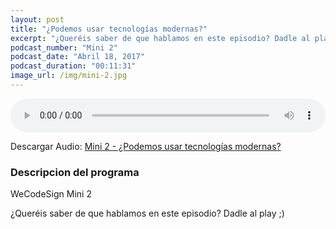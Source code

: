 ```yaml
---
layout: post
title: "¿Podemos usar tecnologías modernas?"
excerpt: "¿Queréis saber de que hablamos en este episodio? Dadle al play ;)"
podcast_number: "Mini 2"
podcast_date: "Abril 18, 2017"
podcast_duration: "00:11:31"
image_url: /img/mini-2.jpg
---
```


<audio src="http://www.podtrac.com/pts/redirect.mp3/archive.org/download/WeCodeSignMini2/WeCodeSign%20Mini%20-%202.mp3" preload="auto" controls style="width: 100%;">
  <p>Tu navegador no implementa el elemento audio</p>
</audio>

<p>Descargar Audio: <a href="http://www.podtrac.com/pts/redirect.mp3/archive.org/download/WeCodeSignMini2/WeCodeSign%20Mini%20-%202.mp3" title="Botón derecho del ratón, luego guardar enlace como...">Mini 2 - ¿Podemos usar tecnologías modernas?</a></p>

<h3 class="post-title  post-heading">Descripcion del programa</h3>

WeCodeSign Mini 2

¿Queréis saber de que hablamos en este episodio? Dadle al play ;)
